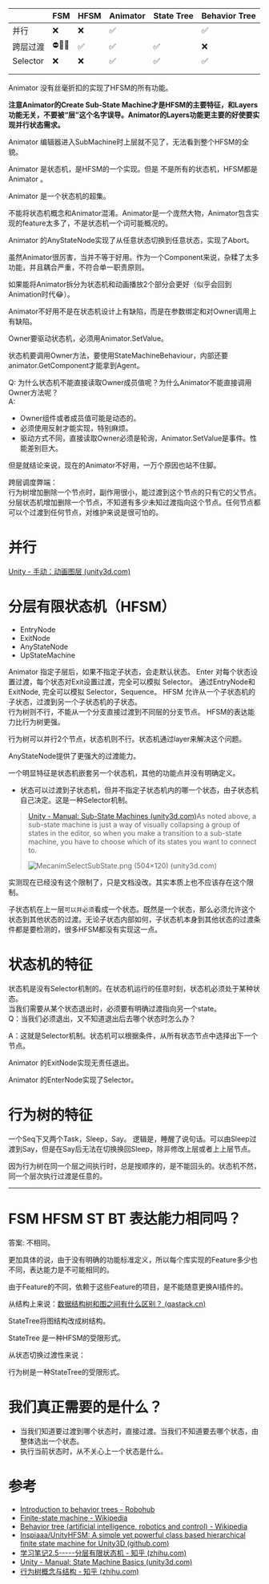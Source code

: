 |          | FSM  | HFSM | Animator | State Tree | Behavior Tree |
| -------- | ---- | ---- | -------- | ---------- | ------------- |
| 并行     | ❌    | ❌    | ✅        |            | ✅             |
| 跨层过渡 | ⛔🚫❎  | ✅    | ✅        | ✅          | ❌             |
| Selector | ❌    | ❌    | ✅        | ✅          | ✅             |
|          |      |      |          |            |               |
|          |      |      |          |            |               |

Animator 没有丝毫折扣的实现了HFSM的所有功能。

**注意Animator的Create Sub-State Machine才是HFSM的主要特征，和Layers功能无关，不要被“层”这个名字误导。Animator的Layers功能更主要的好使要实现并行状态需求。**

Animator 编辑器进入SubMachine时上层就不见了，无法看到整个HFSM的全貌。

Animator 是状态机，是HFSM的一个实现。但是 不是所有的状态机，HFSM都是Animator 。

Animator 是一个状态机的超集。

不能将状态机概念和Animator混淆。Animator是一个庞然大物，Animator包含实现的feature太多了，不是状态机一个词可能概况的。





Animator 的AnyStateNode实现了从任意状态切换到任意状态，实现了Abort。



虽然Animator很厉害，当并不等于好用。作为一个Component来说，杂糅了太多功能，并且耦合严重，不符合单一职责原则。

如果能将Animator拆分为状态机和动画播放2个部分会更好（似乎会回到Animation时代😂）。



Animator不好用不是在状态机设计上有缺陷，而是在参数绑定和对Owner调用上有缺陷。

Owner要驱动状态机，必须用Animator.SetValue。

状态机要调用Owner方法，要使用StateMachineBehaviour，内部还要animator.GetComponent才能拿到Agent。

Q: 为什么状态机不能直接读取Owner成员值呢？为什么Animator不能直接调用Owner方法呢？  
A:  
- Owner组件或者成员值可能是动态的。
- 必须使用反射才能实现，特别麻烦。
- 驱动方式不同，直接读取Owner必须是轮询，Animator.SetValue是事件。性能差别巨大。  

但是就结论来说，现在的Animator不好用，一万个原因也站不住脚。


跨层调度弊端：    
行为树增加删除一个节点时，副作用很小，能过渡到这个节点的只有它的父节点。  
分层状态机增加删除一个节点，不知道有多少未知过渡指向这个节点。任何节点都可以个过渡到任何节点，对维护来说是很可怕的。


# 并行

[Unity - 手动：动画图层 (unity3d.com)](https://docs.unity3d.com/2023.1/Documentation/Manual/AnimationLayers.html)

# 分层有限状态机（HFSM）
- EntryNode
- ExitNode
- AnyStateNode
- UpStateMachine
  
Animator 指定子层后，如果不指定子状态，会走默认状态。
Enter 对每个状态设置过渡，每个状态对Exit设置过渡，完全可以模拟 Selector。
通过EntryNode和ExitNode, 完全可以模拟 Selector，Sequence。
HFSM 允许从一个子状态机的子状态，过渡到另一个子状态机的子状态。  
行为树则不行，不能从一个分支直接过渡到不同层的分支节点。
HFSM的表达能力比行为树更强。

行为树可以并行2个节点，状态机则不行。状态机通过layer来解决这个问题。

AnyStateNode提供了更强大的过渡能力。

一个明显特征是状态机嵌套另一个状态机，其他的功能点并没有明确定义。



- 状态可以过渡到子状态机，但并不指定子状态机内的哪一个状态，由子状态机自己决定。这是一种Selector机制。

> [Unity - Manual: Sub-State Machines (unity3d.com)](https://docs.unity3d.com/Documentation/Manual/NestedStateMachines.html)As noted above, a sub-state machine is just a way of visually collapsing a group of states in the editor, so when you make a transition to a sub-state machine, you have to choose which of its states you want to connect to.  
>
>  ![MecanimSelectSubState.png (504×120) (unity3d.com)](https://docs.unity3d.com/2023.1/Documentation/uploads/Main/MecanimSelectSubState.png)

实测现在已经没有这个限制了，只是文档没改。其实本质上也不应该存在这个限制。



子状态机在上一层`可以并必须`看成一个状态。既然是一个状态，那么必须允许这个状态到其他状态的过渡。无论子状态内部如何，子状态机本身到其他状态的过渡条件都是要检测的，很多HFSM都没有实现这一点。



# 状态机的特征





状态机是没有Selector机制的。在状态机运行的任意时刻，状态机必须处于某种状态。   
当我们需要从某个状态退出时，必须要有明确过渡指向另一个state。  
Q：当我们必须退出，又不知道退出后去哪个状态时怎么办？

A：这就是Selector机制。状态机可以根据条件，从所有状态节点中选择出下一个节点。

Animator 的ExitNode实现无责任退出。

Animator 的EnterNode实现了Selector。

# 行为树的特征

一个Seq下又两个Task，Sleep，Say。 逻辑是，睡醒了说句话。可以由Sleep过渡到Say，但是在Say后无法在切换换回Sleep，除非修改上层或者上上层节点。

因为行为树在同一个层之间执行时，总是按顺序的，是不能回头的。状态机不然，同一个层次执行过渡是任意的。







---



# FSM HFSM ST BT 表达能力相同吗？

答案: 不相同。



更加具体的说，由于没有明确的功能标准定义，所以每个库实现的Feature多少也不同，表达能力是不可能相同的。

由于Feature的不同，依赖于这些Feature的项目，是不能随意更换AI插件的。



从结构上来说：[数据结构树和图之间有什么区别？ (qastack.cn)](https://qastack.cn/programming/7423401/whats-the-difference-between-the-data-structure-tree-and-graph) 

StateTree将图结构改成树结构。

StateTree 是一种HFSM的受限形式。



从状态切换过渡性来说：

行为树是一种StateTree的受限形式。



# 我们真正需要的是什么？

- 当我们知道要过渡到哪个状态时，直接过渡。当我们不知道要去哪个状态，由整体选出一个状态。
- 执行当前状态时，从不关心上一个状态是什么。



# 参考

- [Introduction to behavior trees - Robohub](https://robohub.org/introduction-to-behavior-trees/)
- [Finite-state machine - Wikipedia](https://en.wikipedia.org/wiki/Finite-state_machine)
- [Behavior tree (artificial intelligence, robotics and control) - Wikipedia](https://en.wikipedia.org/wiki/Behavior_tree_(artificial_intelligence,_robotics_and_control))
- [Inspiaaa/UnityHFSM: A simple yet powerful class based hierarchical finite state machine for Unity3D (github.com)](https://github.com/Inspiaaa/UnityHFSM)
- [学习笔记2.5-----分层有限状态机 - 知乎 (zhihu.com)](https://zhuanlan.zhihu.com/p/558422986)
- [Unity - Manual: State Machine Basics (unity3d.com)](https://docs.unity3d.com/2023.1/Documentation/Manual/StateMachineBasics.html)
- [行为树概念与结构 - 知乎 (zhihu.com)](https://zhuanlan.zhihu.com/p/92298402)

  

































